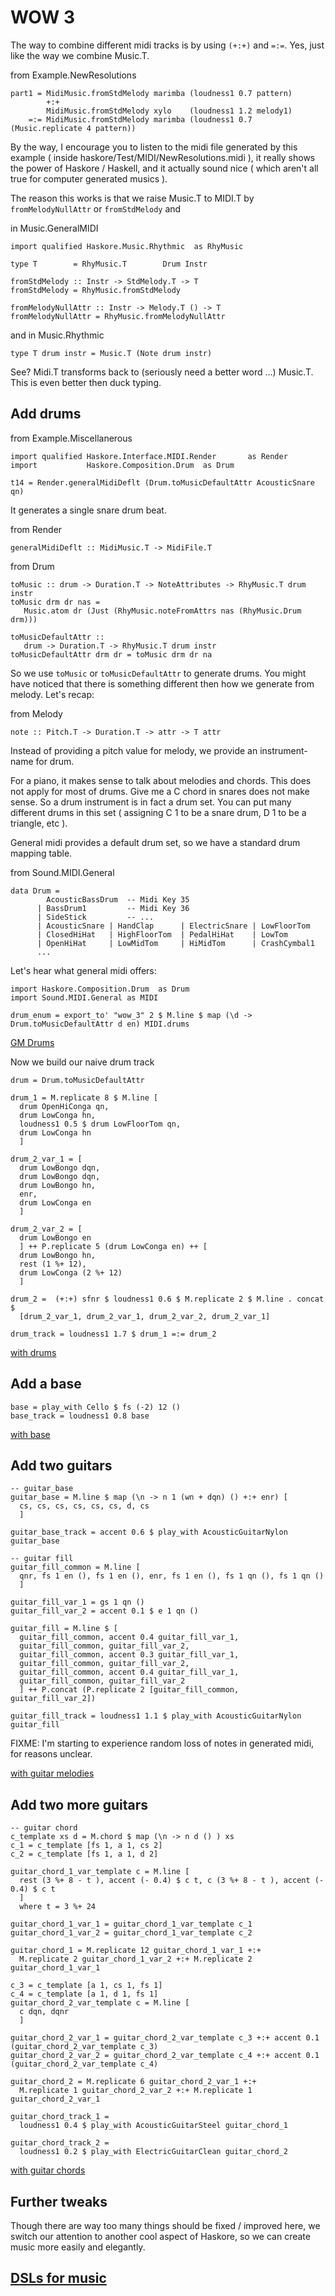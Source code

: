 WOW 3
=======

The way to combine different midi tracks is by using `(+:+)` and `=:=`. Yes, just like the way we combine Music.T.

from Example.NewResolutions

	part1 = MidiMusic.fromStdMelody marimba (loudness1 0.7 pattern)
	        +:+
	        MidiMusic.fromStdMelody xylo    (loudness1 1.2 melody1)
	    =:= MidiMusic.fromStdMelody marimba (loudness1 0.7 (Music.replicate 4 pattern))
	
By the way, I encourage you to listen to the midi file generated by this example ( inside haskore/Test/MIDI/NewResolutions.midi ), it really shows the power of Haskore / Haskell, and it actually sound nice ( which aren't all true for computer generated musics ).

The reason this works is that we raise Music.T to MIDI.T by `fromMelodyNullAttr` or `fromStdMelody` and

in Music.GeneralMIDI

	import qualified Haskore.Music.Rhythmic  as RhyMusic
	
	type T        = RhyMusic.T        Drum Instr
    
	fromStdMelody :: Instr -> StdMelody.T -> T
	fromStdMelody = RhyMusic.fromStdMelody
    
	fromMelodyNullAttr :: Instr -> Melody.T () -> T
	fromMelodyNullAttr = RhyMusic.fromMelodyNullAttr
	
and in Music.Rhythmic

	type T drum instr = Music.T (Note drum instr)

See? Midi.T transforms back to (seriously need a better word ...) Music.T. This is even better then duck typing.


Add drums
--------------------

from Example.Miscellanerous

	import qualified Haskore.Interface.MIDI.Render       as Render
	import           Haskore.Composition.Drum  as Drum

	t14 = Render.generalMidiDeflt (Drum.toMusicDefaultAttr AcousticSnare qn)

It generates a single snare drum beat.

from Render

	generalMidiDeflt :: MidiMusic.T -> MidiFile.T

from Drum
	
	toMusic :: drum -> Duration.T -> NoteAttributes -> RhyMusic.T drum instr
	toMusic drm dr nas =
	   Music.atom dr (Just (RhyMusic.noteFromAttrs nas (RhyMusic.Drum drm)))
    
	toMusicDefaultAttr ::
	   drum -> Duration.T -> RhyMusic.T drum instr
	toMusicDefaultAttr drm dr = toMusic drm dr na
	
So we use `toMusic` or `toMusicDefaultAttr` to generate drums. You might have noticed that there is something different then how we generate from melody. Let's recap:

from Melody

	note :: Pitch.T -> Duration.T -> attr -> T attr

Instead of providing a pitch value for melody, we provide an instrument-name for drum.

For a piano, it makes sense to talk about melodies and chords. This does not apply for most of drums. Give me a C chord in snares does not make sense. So a drum instrument is in fact a drum set. You can put many different drums in this set ( assigning C 1 to be a snare drum, D 1 to be a triangle, etc ).

General midi provides a default drum set, so we have a standard drum mapping table.

from Sound.MIDI.General

	data Drum =
	        AcousticBassDrum  -- Midi Key 35
	      | BassDrum1         -- Midi Key 36
	      | SideStick         -- ...
	      | AcousticSnare | HandClap      | ElectricSnare | LowFloorTom
	      | ClosedHiHat   | HighFloorTom  | PedalHiHat    | LowTom
	      | OpenHiHat     | LowMidTom     | HiMidTom      | CrashCymbal1
		  ...


Let's hear what general midi offers:
	
	import Haskore.Composition.Drum  as Drum
	import Sound.MIDI.General as MIDI
	
	drum_enum = export_to' "wow_3" 2 $ M.line $ map (\d ->  Drum.toMusicDefaultAttr d en) MIDI.drums

[GM Drums](../midi/wow_3/wow_3_1.midi?raw=true)

Now we build our naive drum track

	drum = Drum.toMusicDefaultAttr

	drum_1 = M.replicate 8 $ M.line [
	  drum OpenHiConga qn,
	  drum LowConga hn,
	  loudness1 0.5 $ drum LowFloorTom qn,
	  drum LowConga hn
	  ]

	drum_2_var_1 = [
	  drum LowBongo dqn,
	  drum LowBongo dqn,
	  drum LowBongo hn,
	  enr,
	  drum LowConga en
	  ]

	drum_2_var_2 = [
	  drum LowBongo en
	  ] ++ P.replicate 5 (drum LowConga en) ++ [
	  drum LowBongo hn,
	  rest (1 %+ 12),
	  drum LowConga (2 %+ 12)
	  ]

	drum_2 =  (+:+) sfnr $ loudness1 0.6 $ M.replicate 2 $ M.line . concat $
	  [drum_2_var_1, drum_2_var_1, drum_2_var_2, drum_2_var_1] 

	drum_track = loudness1 1.7 $ drum_1 =:= drum_2


[with drums](../midi/wow_3/wow_3_2.midi?raw=true)

Add a base 
-----------

	base = play_with Cello $ fs (-2) 12 ()
	base_track = loudness1 0.8 base


[with base](../midi/wow_3/wow_3_3.midi?raw=true)

Add two guitars
----------------

	-- guitar_base
	guitar_base = M.line $ map (\n -> n 1 (wn + dqn) () +:+ enr) [
	  cs, cs, cs, cs, cs, cs, d, cs
	  ]

	guitar_base_track = accent 0.6 $ play_with AcousticGuitarNylon guitar_base

	-- guitar fill
	guitar_fill_common = M.line [
	  qnr, fs 1 en (), fs 1 en (), enr, fs 1 en (), fs 1 qn (), fs 1 qn ()
	  ]

	guitar_fill_var_1 = gs 1 qn ()
	guitar_fill_var_2 = accent 0.1 $ e 1 qn ()

	guitar_fill = M.line $ [
	  guitar_fill_common, accent 0.4 guitar_fill_var_1,
	  guitar_fill_common, guitar_fill_var_2,
	  guitar_fill_common, accent 0.3 guitar_fill_var_1,
	  guitar_fill_common, guitar_fill_var_2,
	  guitar_fill_common, accent 0.4 guitar_fill_var_1,
	  guitar_fill_common, guitar_fill_var_2
	  ] ++ P.concat (P.replicate 2 [guitar_fill_common, guitar_fill_var_2])

	guitar_fill_track = loudness1 1.1 $ play_with AcousticGuitarNylon guitar_fill

FIXME: I'm starting to experience random loss of notes in generated midi, for reasons unclear.

[with guitar melodies](../midi/wow_3/wow_3_5.midi?raw=true)

Add two more guitars
---------------------

	-- guitar chord
	c_template xs d = M.chord $ map (\n -> n d () ) xs
	c_1 = c_template [fs 1, a 1, cs 2]
	c_2 = c_template [fs 1, a 1, d 2]

	guitar_chord_1_var_template c = M.line [
	  rest (3 %+ 8 - t ), accent (- 0.4) $ c t, c (3 %+ 8 - t ), accent (- 0.4) $ c t  
	  ]
	  where t = 3 %+ 24

	guitar_chord_1_var_1 = guitar_chord_1_var_template c_1
	guitar_chord_1_var_2 = guitar_chord_1_var_template c_2

	guitar_chord_1 = M.replicate 12 guitar_chord_1_var_1 +:+ 
	  M.replicate 2 guitar_chord_1_var_2 +:+ M.replicate 2 guitar_chord_1_var_1

	c_3 = c_template [a 1, cs 1, fs 1]
	c_4 = c_template [a 1, d 1, fs 1]
	guitar_chord_2_var_template c = M.line [
	  c dqn, dqnr
	  ]

	guitar_chord_2_var_1 = guitar_chord_2_var_template c_3 +:+ accent 0.1 (guitar_chord_2_var_template c_3)
	guitar_chord_2_var_2 = guitar_chord_2_var_template c_4 +:+ accent 0.1 (guitar_chord_2_var_template c_4)

	guitar_chord_2 = M.replicate 6 guitar_chord_2_var_1 +:+ 
	  M.replicate 1 guitar_chord_2_var_2 +:+ M.replicate 1 guitar_chord_2_var_1

	guitar_chord_track_1 = 
	  loudness1 0.4 $ play_with AcousticGuitarSteel guitar_chord_1

	guitar_chord_track_2 = 
	  loudness1 0.2 $ play_with ElectricGuitarClean guitar_chord_2

[with guitar chords](../midi/wow_3/wow_3_6.midi?raw=true)


Further tweaks
---------------


Though there are way too many things should be fixed / improved here, we switch our attention to another cool aspect of Haskore, so we can create music more easily and elegantly.

## [DSLs for music](music_dsl.markdown)